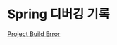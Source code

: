 # Spring 디버깅 기록
[Project Build Error](https://github.com/HJC96/Study/blob/main/JavaSpring/buildError.md)
